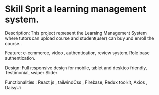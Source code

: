 # Skill Sprit a learning management system.

Description: This project represent the Learning Management System where tutors can upload course and student(user) can buy and enroll the course..

Feature: e-commerce, video , authentication, review system. Role base authentication.

Design: Full responsive design for mobile, tablet and desktop friendly, Testimonial, swiper Slider 

Functionalities : React js , tailwindCss , Firebase, Redux toolkit, Axios , DaisyUi 